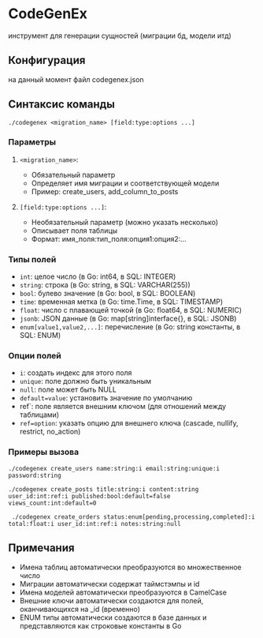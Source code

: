 # CodeGenEx

инструмент для генерации сущностей (миграции бд, модели итд)

## Конфигурация

на данный момент файл codegenex.json

## Синтаксис команды

`./codegenex <migration_name> [field:type:options ...]`

### Параметры

1. `<migration_name>`: 
   - Обязательный параметр
   - Определяет имя миграции и соответствующей модели
   - Пример: create_users, add_column_to_posts

2. `[field:type:options ...]`:
   - Необязательный параметр (можно указать несколько)
   - Описывает поля таблицы
   - Формат: имя_поля:тип_поля:опция1:опция2:...

### Типы полей

- `int`: целое число (в Go: int64, в SQL: INTEGER)
- `string`: строка (в Go: string, в SQL: VARCHAR(255))
- `bool`: булево значение (в Go: bool, в SQL: BOOLEAN)
- `time`: временная метка (в Go: time.Time, в SQL: TIMESTAMP)
- `float`: число с плавающей точкой (в Go: float64, в SQL: NUMERIC)
- `jsonb`: JSON данные (в Go: map[string]interface{}, в SQL: JSONB)
- `enum[value1,value2,...]`: перечисление (в Go: string константы, в SQL: ENUM)

### Опции полей

- `i`: создать индекс для этого поля
- `unique`: поле должно быть уникальным
- `null`: поле может быть NULL
- `default=value`: установить значение по умолчанию
- ref`: поле является внешним ключом (для отношений между таблицами)
- `ref=option`: указать опцию для внешнего ключа (cascade, nullify, restrict, no_action)

### Примеры вызова

`./codegenex create_users name:string:i email:string:unique:i password:string`

`./codegenex create_posts title:string:i content:string user_id:int:ref:i published:bool:default=false views_count:int:default=0`

` ./codegenex create_orders status:enum[pending,processing,completed]:i total:float:i user_id:int:ref:i notes:string:null`

## Примечания

- Имена таблиц автоматически преобразуются во множественное число
- Миграции автоматически содержат таймстэмпы и id
- Имена моделей автоматически преобразуются в CamelCase
- Внешние ключи автоматически создаются для полей, оканчивающихся на _id (временно)
- ENUM типы автоматически создаются в базе данных и представляются как строковые константы в Go
   
